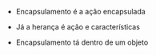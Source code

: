 -   Encapsulamento é a ação encapsulada
-   Já a herança é ação e características

-   Encapsulamento tá dentro de um objeto

